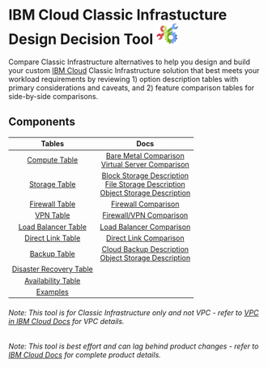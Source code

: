 # IBM Cloud Classic Infrastucture Design Decision Tool ![Tool Icon](/images/tool_icon.png)

Compare Classic Infrastructure alternatives to help you design and build your custom [IBM Cloud](https://www.ibm.com/cloud/) Classic Infrastructure solution that best meets your workload requirements by reviewing 1) option description tables with primary considerations and caveats, and 2) feature comparison tables for side-by-side comparisons.

## Components

| Tables | Docs |
| :---: | :--: |
| [Compute Table](/components/compute.md) | [Bare Metal Comparison](https://cloud.ibm.com/docs/bare-metal?topic=bare-metal-about-bm) <br/> [Virtual Server Comparison](https://cloud.ibm.com/docs/vsi?topic=virtual-servers-getting-started-tutorial) | 
| [Storage Table](/components/storage.md) | [Block Storage Description](https://cloud.ibm.com/docs/infrastructure/BlockStorage?topic=BlockStorage-About) <br/> [File Storage Description](https://cloud.ibm.com/docs/infrastructure/FileStorage?topic=FileStorage-about) <br/> [Object Storage Description](https://cloud.ibm.com/docs/services/cloud-object-storage?topic=cloud-object-storage-about-ibm-cloud-object-storage) | 
| [Firewall Table](/components/firewall.md) | [Firewall Comparison](https://cloud.ibm.com/docs/infrastructure/fortigate-10g?topic=fortigate-10g-exploring-firewalls) | 
| [VPN Table](/components/vpn.md) | [Firewall/VPN Comparison](https://cloud.ibm.com/docs/infrastructure/fortigate-10g?topic=fortigate-10g-exploring-firewalls) | 
| [Load Balancer Table](/components/load_balancer.md) | [Load Balancer Comparison](https://cloud.ibm.com/docs/infrastructure/loadbalancer-service?topic=loadbalancer-service-explore) |
| [Direct Link Table](/components/direct_link.md) | [Direct Link Comparison](https://cloud.ibm.com/docs/infrastructure/direct-link?topic=direct-link-about-ibm-cloud-direct-link) | 
| [Backup Table](/components/backup.md) | [Cloud Backup Description](https://cloud.ibm.com/docs/infrastructure/Backup?topic=Backup-getting-started#getting-started) <br/> [Object Storage Description](https://cloud.ibm.com/docs/services/cloud-object-storage?topic=cloud-object-storage-about-ibm-cloud-object-storage) | 
| [Disaster Recovery Table](/components/disaster_recovery.md) || 
| [Availability Table](/components/availability.md) || 
| [Examples](/components/examples.md) ||
<!--
| [Edge Services](/components/edge.md) || 
| [Message Queues](/components/message_queues.md) || 
| [BYOIP](byoip.md) ||
| [CDN](cdn.md) || 
-->

###### Note: This tool is for Classic Infrastructure only and not VPC - refer to [VPC in IBM Cloud Docs](https://cloud.ibm.com/docs/vpc-on-classic?topic=vpc-on-classic-getting-started) for VPC details.
###### Note: This tool is best effort and can lag behind product changes - refer to [IBM Cloud Docs](https://cloud.ibm.com/docs/) for complete product details.
